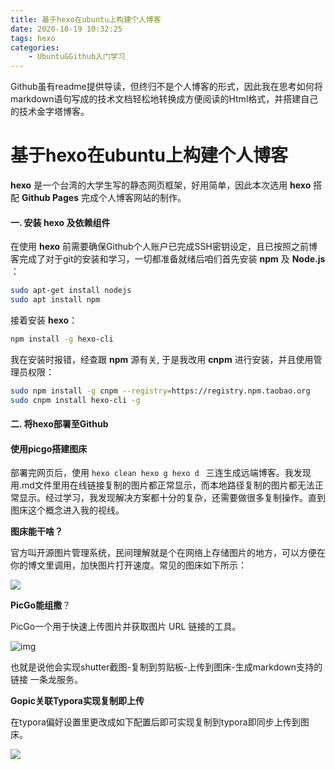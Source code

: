 ```yaml
---
title: 基于hexo在ubuntu上构建个人博客
date: 2020-10-19 10:32:25
tags: hexo 
categories:
	- Ubuntu&Github入门学习
---
```


Github虽有readme提供导读，但终归不是个人博客的形式，因此我在思考如何将markdown语句写成的技术文档轻松地转换成方便阅读的Html格式，并搭建自己的技术金字塔博客。

# 基于hexo在ubuntu上构建个人博客

**hexo** 是一个台湾的大学生写的静态网页框架，好用简单，因此本次选用 **hexo** 搭配 **Github Pages** 完成个人博客网站的制作。

#### 一. 安装 **hexo** 及依赖组件

在使用 **hexo** 前需要确保Github个人账户已完成SSH密钥设定，且已按照之前博客完成了对于git的安装和学习，一切都准备就绪后咱们首先安装 **npm** 及 **Node.js** ：

```bash
sudo apt-get install nodejs
sudo apt install npm
```

接着安装 **hexo**：

```bash
npm install -g hexo-cli
```

我在安装时报错，经查跟 **npm** 源有关, 于是我改用 **cnpm** 进行安装，并且使用管理员权限：

```bash
sudo npm install -g cnpm --registry=https://registry.npm.taobao.org
sudo cnpm install hexo-cli -g
```

#### 二. 将hexo部署至Github





#### 使用picgo搭建图床

部署完网页后，使用 `hexo clean hexo g hexo d `  三连生成远端博客。我发现用.md文件里用在线链接复制的图片都正常显示，而本地路径复制的图片都无法正常显示。经过学习，我发现解决方案都十分的复杂，还需要做很多复制操作。直到图床这个概念进入我的视线。

**图床能干啥？**

官方叫开源图片管理系统，民间理解就是个在网络上存储图片的地方，可以方便在你的博文里调用，加快图片打开速度。常见的图床如下所示：

<img src="https://raw.githubusercontent.com/fanzidanzhidi/andetuchuang/master/typora-blog/20201022174155.png" style="zoom:100%;" />



**PicGo能组撒**？

PicGo一个用于快速上传图片并获取图片 URL 链接的工具。

![img](https://raw.githubusercontent.com/Molunerfinn/test/master/picgo/picgo-2.0.gif)

也就是说他会实现shutter截图-复制到剪贴板-上传到图床-生成markdown支持的链接 一条龙服务。

**Gopic关联Typora实现复制即上传**

在typora偏好设置里更改成如下配置后即可实现复制到typora即同步上传到图床。

![](https://raw.githubusercontent.com/fanzidanzhidi/andetuchuang/master/typora-blog/20201022192222.png)

